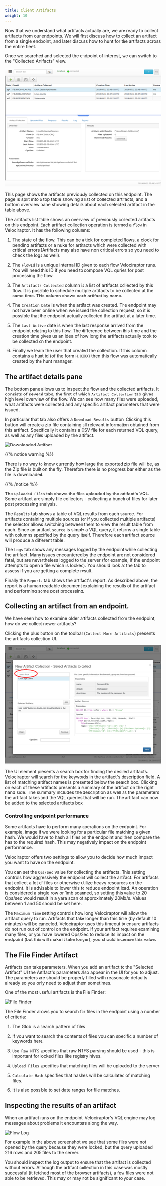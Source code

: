 ```yaml
---
title: Client Artifacts
weight: 10
---
```


Now that we understand what artifacts actually are, we are ready to
collect artifacts from our endpoints. We will first discuss how to
collect an artifact from a single endpoint, and later discuss how to
hunt for the artifacts across the entire fleet.

Once we searched and selected the endpoint of interest, we can switch
to the "Collected Artifacts" view.

![The Collected Artifacts view](../collected_artifacts.png)

This page shows the artifacts previously collected on this
endpoint. The page is split into a top table showing a list of
collected artifacts, and a bottom overview pane showing details about
each selected artifact in the table above.

The artifacts list table shows an overview of previously collected
artifacts on this endpoint. Each artifact collection operation is
termed a `flow` in Velociraptor. It has the following columns:

1. The state of the flow. This can be a tick for completed flows, a
   clock for pending artifacts or a nuke for artifacts which were
   collected with critical errors (Artifacts may also have non
   critical errors so you need to check the logs as well).

2. The `FlowId` is a unique internal ID given to each flow
   Velociraptor runs. You will need this ID if you need to compose VQL
   quries for post processing the flow.

3. The `Artifacts Collected` column is a list of artifacts collected
   by this flow. It is possible to schedule multiple artifacts to be
   collected at the same time. This column shows each artifact by
   name.

4. The `Creation Date` is when the artifact was created. The endpoint
   may not have been online when we issued the collection request, so
   it is possible that the endpoint actually collected the artifact at
   a later time.

5. The `Last Active` date is when the last response arrived from the
   endpoint relating to this flow. The difference between this time
   and the creation time gives us an idea of how long the artifacts
   actually took to be collected on the endpoint.

6. Finally we learn the user that created the collection. If this
   column contains a hunt id (of the form `H.XXXX`) then this flow was
   automatically created by the hunt manager.

## The artifact details pane

The bottom pane allows us to inspect the flow and the collected
artifacts. It consists of several tabs, the first of which `Artifact
Collection` tab gives high level overview of the flow. We can see how
many files were uploaded, what artifacts were collected and any
specific artifact parameters that were issued.

In particular that tab also offers a `Download Results`
button. Clicking this button will create a zip file containing all
relevant information obtained from this artifact. Specifically it
contains a CSV file for each returned VQL query, as well as any files
uploaded by the artifact.

![Downloaded Artifact](../flow_zip.png)

{{% notice warning %}}

There is no way to know currently how large the exported zip file will
be, as the Zip file is built on the fly. Therefore there is no
progress bar either as the file is downloaded.

{{% /notice %}}


The `Uploaded Files` tab shows the files uploaded by the artifact's
VQL. Some artifact are simply file collectors - collecting a bunch of
files for later post processing analysis.

The `Results` tab shows a table of VQL results from each source. For
artifacts containing multiple sources (or if you collected multiple
artifacts) the selector allows switching between them to view the
result table from each. Since an artifact `source` is simply a VQL
query, it returns a single table with columns specified by the query
itself. Therefore each artifact source will produce a different table.

The `Logs` tab shows any messages logged by the endpoint while
collecting the artifact. Many issues encountered by the endpoint are
not considered fatal, but are nevertheless logged to the server (for
example, if the endpoint attempts to open a file which is locked). You
should look at the tab to assess if you are getting a complete result.

Finally the `Reports` tab shows the artifact's report. As described
above, the report is a human readable document explaining the results
of the artifact and performing some post processing.

## Collecting an artifact from an endpoint.

We have seen how to examine older artifacts collected from the
endpoint, how do we collect newer artifacts?

Clicking the plus button on the toolbar (`Collect More Artifacts`)
presents the artifacts collection UI.

![The collect new artifacts UI](../collect_artifacts_ui.png)

The UI element presents a search box for finding the desired
artifacts. Velociraptor will search for the keywords in the artifact's
description field. A list of matching artifact names is presented
below the search box. Clicking on each of these artifacts presents a
summary of the artifact on the right hand side. The summary includes
the description as well as the parameters the artifact takes and the
VQL queries that will be run. The artifact can now be added to the
selected artifacts box.

### Controlling endpoint performance

Some artifacts have to perform many operations on the endpoint. For
example, image if we were looking for a particular file matching a
given hash. We would have to hash all files on the endpoint and then
compare the has to the required hash. This may negatively impact on
the endpoint performance.

Velociraptor offers two settings to allow you to decide how much
impact you want to have on the endpoint.

You can set the `Ops/Sec` value for collecting the artifacts. This
setting controls how aggressively the endpoint will collect the
artifact. For artifacts that collect a lot of files or otherwise
utilize heavy resources on the endpoint, it is advisable to lower this
to reduce endpoint load. An operation is considered a single row or
1mb scanned, so setting this value to 20 Ops/sec would result in a
yara scan of approximately 20Mb/s. Values between 1 and 50 should be
set here.

The `Maximum Time` setting controls how long Velociraptor will allow
the artifact query to run. Artifacts that take longer than this time
(by default 10 minutes) will be canceled. Velociraptor uses this
timeout to ensure artifacts do not run out of control on the
endpoint. If your artifact requires examining many files, or you have
lowered Ops/Sec to reduce its impact on the endpoint (but this will
make it take longer), you should increase this value.

## The File Finder Artifact

Artifacts can take parameters. When you add an artifact to the
"Selected Artifact" UI the Artifact's parameters also appear in the UI
for you to adjust. The parameters are should be properly filled with
reasonable defaults already so you only need to adjust them sometimes.

One of the most useful artifacts is the File Finder:

![File Finder](../file_finder.png)


The File Finder allows you to search for files in the endpoint using a
number of criteria:

1. The Glob is a search pattern of files

2. If you want to search the contents of files you can specific a number of keywords here.

3. `Use Raw NTFS` specifies that raw NTFS parsing should be used -
   this is important for locked files like registry hives.

4. `Upload Files` specifies that matching files will be uploaded to the server

5. `Calculate Hash` specifies that hashes will be calculated of matching files.

6. It is also possible to set date ranges for file matches.


## Inspecting the results of an artifact

When an artifact runs on the endpoint, Velociraptor's VQL engine may
log messages about problems it encounters along the way.

![Flow Log](../flow_log.png)

For example in the above screenshot we see that some files were not
opened by the query because they were locked, but the query uploaded
216 rows and 205 files to the server.

You should inspect the log output to ensure that the artifact is
collected without errors. Although the artifact collection in this
case was mostly successful (it fetched most of the browser artifacts),
a few files were not able to be retrieved. This may or may not be
significant to your case.
